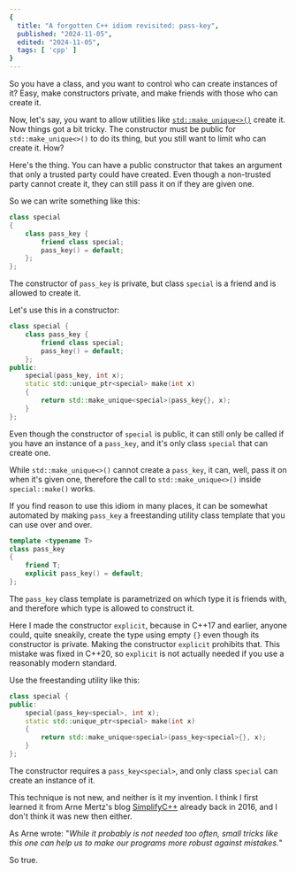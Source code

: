 ```yaml
---
{
  title: "A forgotten C++ idiom revisited: pass-key",
  published: "2024-11-05",
  edited: "2024-11-05",
  tags: [ 'cpp' ]
}
---
```


So you have a class, and you want to control who can create instances
of it? Easy, make constructors private, and make friends with those
who can create it.

Now, let's say, you want to allow utilities like
[`std::make_unique<>()`](https://en.cppreference.com/w/cpp/memory/unique_ptr/make_unique)
create it. Now things got a bit tricky. The constructor must be public
for `std::make_unique<>()` to do its thing, but you still want to limit
who can create it. How?

Here's the thing. You can have a public constructor that takes an
argument that only a trusted party could have created. Even though
a non-trusted party cannot create it, they can still pass it on if they
are given one.

So we can write something like this:

```cpp
class special
{
    class pass_key {
        friend class special;
        pass_key() = default;
    };
};
```

The constructor of `pass_key` is private, but class `special` is a
friend and is allowed to create it.

Let's use this in a constructor:

```cpp
class special {
    class pass_key {
        friend class special;
        pass_key() = default;
    };
public:
    special(pass_key, int x);
    static std::unique_ptr<special> make(int x)
    {
        return std::make_unique<special>(pass_key{}, x);
    }
};
```

Even though the constructor of `special` is public, it can still
only be called if you have an instance of a `pass_key`, and it's only
class `special` that can create one.

While `std::make_unique<>()` cannot create a `pass_key`, it can,
well, pass it on when it's given one, therefore the call to
`std::make_unique<>()` inside `special::make()` works.

If you find reason to use this idiom in many places, it can be
somewhat automated by making `pass_key` a freestanding utility
class template that you can use over and over.

```cpp
template <typename T>
class pass_key
{
    friend T;
    explicit pass_key() = default;
};
```

The `pass_key` class template is parametrized on which type it
is friends with, and therefore which type is allowed to construct it.

Here I made the constructor `explicit`, because in C++17 and earlier,
anyone could, quite sneakily, create the type using empty `{}`
even though its constructor is private. Making the constructor
`explicit` prohibits that. This mistake was fixed in C++20, so
`explicit` is not actually needed if you use a reasonably modern
standard.

Use the freestanding utility like this:

```cpp
class special {
public:
    special(pass_key<special>, int x);
    static std::unique_ptr<special> make(int x)
    {
        return std::make_unique<special>(pass_key<special>{}, x);
    }
};
```

The constructor requires a `pass_key<special>`, and only
class `special` can create an instance of it. 

This technique is not new, and neither is it my invention. I think
I first learned it from Arne Mertz's blog
[SimplifyC++](https://arne-mertz.de/2016/10/passkey-idiom/)
already back in 2016, and I don't think it was new then either.

As Arne wrote: "_While it probably is not needed too often, small
tricks like this one can help us to make our programs more robust
against mistakes._"

So true.